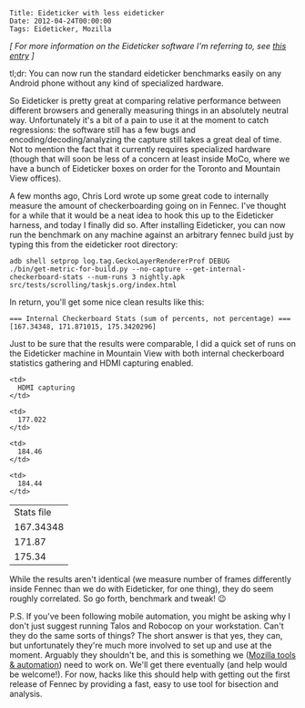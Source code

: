     Title: Eideticker with less eideticker
    Date: 2012-04-24T00:00:00
    Tags: Eideticker, Mozilla

_[ For more information on the Eideticker software I'm referring to, see [this entry][1] ]_

tl;dr: You can now run the standard eideticker benchmarks easily on any Android phone without any kind of specialized hardware.

So Eideticker is pretty great at comparing relative performance between different browsers and generally measuring things in an absolutely neutral way. Unfortunately it's a bit of a pain to use it at the moment to catch regressions: the software still has a few bugs and encoding/decoding/analyzing the capture still takes a great deal of time. Not to mention the fact that it currently requires specialized hardware (though that will soon be less of a concern at least inside MoCo, where we have a bunch of Eideticker boxes on order for the Toronto and Mountain View offices).

A few months ago, Chris Lord wrote up some great code to internally measure the amount of checkerboarding going on in Fennec. I've thought for a while that it would be a neat idea to hook this up to the Eideticker harness, and today I finally did so. After installing Eideticker, you can now run the benchmark on any machine against an arbitrary fennec build just by typing this from the eideticker root directory:

```
adb shell setprop log.tag.GeckoLayerRendererProf DEBUG
./bin/get-metric-for-build.py --no-capture --get-internal-checkerboard-stats --num-runs 3 nightly.apk src/tests/scrolling/taskjs.org/index.html
```

In return, you'll get some nice clean results like this:

```
=== Internal Checkerboard Stats (sum of percents, not percentage) ===
[167.34348, 171.871015, 175.3420296]
```

Just to be sure that the results were comparable, I did a quick set of runs on the Eideticker machine in Mountain View with both internal checkerboard statistics gathering and HDMI capturing enabled.

<table>
  <tr>
    <td>
      Stats file
    </td>
    
    <td>
      HDMI capturing
    </td>
  </tr>
  
  <tr>
    <td>
      167.34348
    </td>
    
    <td>
      177.022
    </td>
  </tr>
  
  <tr>
    <td>
      171.87
    </td>
    
    <td>
      184.46
    </td>
  </tr>
  
  <tr>
    <td>
      175.34
    </td>
    
    <td>
      184.44
    </td>
  </tr>
</table>

While the results aren't identical (we measure number of frames differently inside Fennec than we do with Eideticker, for one thing), they do seem roughly correlated. So go forth, benchmark and tweak! 😉

P.S. If you've been following mobile automation, you might be asking why I don't just suggest running Talos and Robocop on your workstation. Can't they do the same sorts of things? The short answer is that yes, they can, but unfortunately they're much more involved to set up and use at the moment. Arguably they shouldn't be, and this is something we ([Mozilla tools & automation][2]) need to work on. We'll get there eventually (and help would be welcome!). For now, hacks like this should help with getting out the first release of Fennec by providing a fast, easy to use tool for bisection and analysis.

[1]: http://wrla.ch/blog/2011/11/measuring-what-the-user-sees/
[2]: https://wiki.mozilla.org/Auto-tools/
